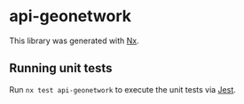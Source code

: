 # api-geonetwork

This library was generated with [Nx](https://nx.dev).

## Running unit tests

Run `nx test api-geonetwork` to execute the unit tests via [Jest](https://jestjs.io).
